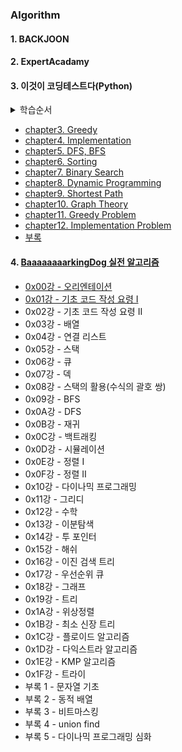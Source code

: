 ### Algorithm  
#### 1. BACKJOON

#### 2. ExpertAcadamy

#### 3. 이것이 코딩테스트다(Python)
<details>
    <summary> 학습순서 </summary>
<br>

> **초급단계**
> * 1단계: 파이썬 문법 공부(부록 A 이용)
> * 2단계: 코드업에서 쉬운 문제부터 200문제가량 풀기
> * 3단계: 유형별 알고리즘 이론(2부)과 기출문제(3부) 학습
> * 4단계: 백준 온라인 저지에서 유형별 문제 5개 이상 풀기
> 
> **중급단계**
> * 5단계: 책 완독 후 백준 온라인 저지에서 삼성 SW 역량테스트 문제집 풀기
> * 6단계: 프로그래머스에서 카카오 문제집 플기
> * 7단계: 책의 2부와 3부를 중심으로 주요 알고리즘 유형 복습하기
</details>

* [chapter3. Greedy](https://github.com/KodaHye/Algorithm/blob/master/This%20is%20CodingTest/chapter3.%20Greedy/Greedy.md) 
* [chapter4. Implementation](https://github.com/KodaHye/Algorithm/blob/master/This%20is%20CodingTest/chapter4.%20Implementaion/Implementation.md)
* [chapter5. DFS, BFS](https://github.com/KodaHye/Algorithm/blob/master/This%20is%20CodingTest/chapter5.%20DFS%2C%20BFS/DFS%20and%20BFS.md)
* [chapter6. Sorting](https://github.com/KodaHye/Algorithm/blob/master/This%20is%20CodingTest/chapter6.%20Sorting/Sorting.md)
* [chapter7. Binary Search](https://github.com/KodaHye/Algorithm/blob/master/This%20is%20CodingTest/chapter7.%20BinarySearch/BinarySearch.md)
* [chapter8. Dynamic Programming](https://github.com/KodaHye/Algorithm/blob/master/This%20is%20CodingTest/chapter8.%20DynamicProgramming/DynamicProgramming.md)
* [chapter9. Shortest Path](https://github.com/KodaHye/Algorithm/blob/master/This%20is%20CodingTest/chapter9.%20ShortestPath/ShortestPath.md)
* [chapter10. Graph Theory](https://github.com/KodaHye/Algorithm/blob/master/This%20is%20CodingTest/chapter10.%20GraphTheory/GraphTheory.md)
* [chapter11. Greedy Problem](https://github.com/KodaHye/Algorithm/blob/master/This%20is%20CodingTest/chapater11.%20GreedyProblem/Greedy.md)
* [chapter12. Implementation Problem](https://github.com/KodaHye/Algorithm/blob/master/This%20is%20CodingTest/chapter12.%20ImplementationProblem/Implementation.md)
* [부록](https://github.com/KodaHye/Algorithm/blob/master/This%20is%20CodingTest/Appendix.md)



#### 4. [BaaaaaaaarkingDog 실전 알고리즘](https://blog.encrypted.gg/919)
* [0x00강 - 오리엔테이션](https://github.com/KodaHye/Algorithm/blob/master/BaaaaaaaarkingDog/0x00.md)
* [0x01강 - 기초 코드 작성 요령 I](https://github.com/KodaHye/Algorithm/blob/master/BaaaaaaaarkingDog/0x01.md)
* 0x02강 - 기초 코드 작성 요령 II
* 0x03강 - 배열
* 0x04강 - 연결 리스트
* 0x05강 - 스택
* 0x06강 - 큐
* 0x07강 - 덱
* 0x08강 - 스택의 활용(수식의 괄호 쌍)
* 0x09강 - BFS
* 0x0A강 - DFS
* 0x0B강 - 재귀
* 0x0C강 - 백트래킹
* 0x0D강 - 시뮬레이션
* 0x0E강 - 정렬 I
* 0x0F강 - 정렬 II
* 0x10강 - 다이나믹 프로그래밍
* 0x11강 - 그리디
* 0x12강 - 수학
* 0x13강 - 이분탐색
* 0x14강 - 투 포인터
* 0x15강 - 해쉬
* 0x16강 - 이진 검색 트리
* 0x17강 - 우선순위 큐
* 0x18강 - 그래프
* 0x19강 - 트리
* 0x1A강 - 위상정렬
* 0x1B강 - 최소 신장 트리
* 0x1C강 - 플로이드 알고리즘
* 0x1D강 - 다익스트라 알고리즘
* 0x1E강 - KMP 알고리즘 
* 0x1F강 - 트라이
* 부록 1 - 문자열 기초
* 부록 2 - 동적 배열
* 부록 3 - 비트마스킹
* 부록 4 - union find
* 부록 5 - 다이나믹 프로그래밍 심화